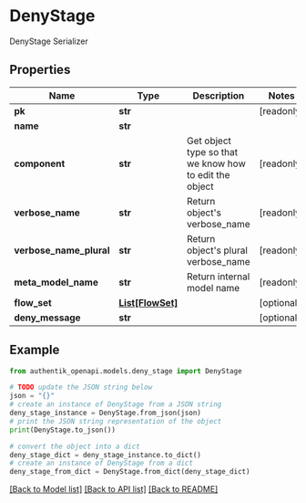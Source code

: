 # DenyStage

DenyStage Serializer

## Properties

Name | Type | Description | Notes
------------ | ------------- | ------------- | -------------
**pk** | **str** |  | [readonly] 
**name** | **str** |  | 
**component** | **str** | Get object type so that we know how to edit the object | [readonly] 
**verbose_name** | **str** | Return object&#39;s verbose_name | [readonly] 
**verbose_name_plural** | **str** | Return object&#39;s plural verbose_name | [readonly] 
**meta_model_name** | **str** | Return internal model name | [readonly] 
**flow_set** | [**List[FlowSet]**](FlowSet.md) |  | [optional] 
**deny_message** | **str** |  | [optional] 

## Example

```python
from authentik_openapi.models.deny_stage import DenyStage

# TODO update the JSON string below
json = "{}"
# create an instance of DenyStage from a JSON string
deny_stage_instance = DenyStage.from_json(json)
# print the JSON string representation of the object
print(DenyStage.to_json())

# convert the object into a dict
deny_stage_dict = deny_stage_instance.to_dict()
# create an instance of DenyStage from a dict
deny_stage_from_dict = DenyStage.from_dict(deny_stage_dict)
```
[[Back to Model list]](../README.md#documentation-for-models) [[Back to API list]](../README.md#documentation-for-api-endpoints) [[Back to README]](../README.md)


